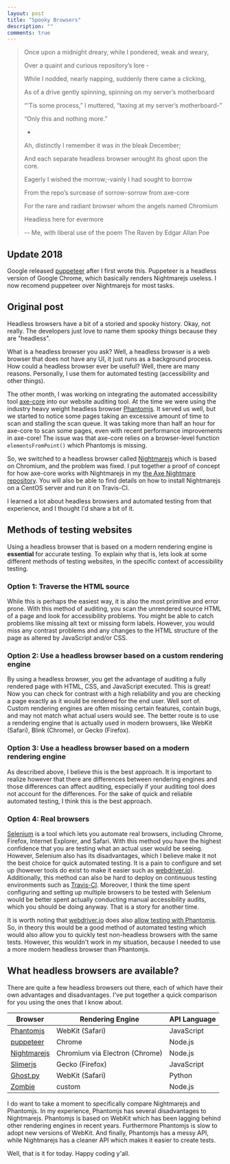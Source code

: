 ```yaml
---
layout: post
title: "Spooky Browsers"
description: ""
comments: true
---
```


> Once upon a midnight dreary, while I pondered, weak and weary,
> 
> Over a quaint and curious repository’s lore -
>
> While I nodded, nearly napping, suddenly there came a clicking,
>
> As of a drive gently spinning, spinning on my server’s motherboard
>
> “'Tis some process,” I muttered, “taxing at my server’s motherboard-”
>
> “Only this and nothing more.”
>
> -
>
> Ah, distinctly I remember it was in the bleak December;
>
> And each separate headless browser wrought its ghost upon the core.
>
> Eagerly I wished the morrow;-vainly I had sought to borrow
>
> From the repo’s surcease of sorrow-sorrow from axe-core
>
> For the rare and radiant browser whom the angels named Chromium
>
> Headless here for evermore
>
> -- Me, with liberal use of the poem The Raven by Edgar Allan Poe

## Update 2018

Google released [puppeteer](https://github.com/GoogleChrome/puppeteer) after I first wrote this. Puppeteer is a headless version of Google Chrome, which basically renders Nightmarejs useless. I now recomend puppeteer over Nightmarejs for most tasks.

## Original post

Headless browsers have a bit of a storied and spooky history. Okay, not really. The developers just love to name them spooky things because they are "headless".

What is a headless browser you ask? Well, a headless browser is a web browser that does not have any UI, it just runs as a background process. How could a headless browser ever be useful? Well, there are many reasons. Personally, I use them for automated testing (accessibility and other things).

The other month, I was working on integrating the automated accessibility tool [axe-core](https://github.com/dequelabs/axe-core) into our website auditing tool. At the time we were using the industry heavy weight headless browser [Phantomjs](http://phantomjs.org/). It served us well, but we started to notice some pages taking an excessive amount of time to scan and stalling the scan queue. It was taking more than half an hour for axe-core to scan some pages, even with recent performance improvements in axe-core! The issue was that axe-core relies on a browser-level function `elementsFromPoint()` which Phantomjs is missing.
 
So, we switched to a headless browser called [Nightmarejs](https://github.com/segmentio/nightmare) which is based on Chromium, and the problem was fixed. I put together a proof of concept for how axe-core works with Nightmarejs in my [the Axe Nightmare repository](https://github.com/mfairchild365/the-axe-nightmare/). You will also be able to find details on how to install Nightmarejs on a CentOS server and run it on Travis-CI.

I learned a lot about headless browsers and automated testing from that experience, and I thought I'd share a bit of it.

## Methods of testing websites

Using a headless browser that is based on a modern rendering engine is **essential** for accurate testing. To explain why that is, lets look at some different methods of testing websites, in the specific context of accessibility testing.

### Option 1: Traverse the HTML source

While this is perhaps the easiest way, it is also the most primitive and error prone. With this method of auditing, you scan the unrendered source HTML of a page and look for accessibility problems. You might be able to catch problems like missing alt text or missing form labels. However, you would miss any contrast problems and any changes to the HTML structure of the page as altered by JavaScript and/or CSS.

### Option 2: Use a headless browser based on a custom rendering engine

By using a headless browser, you get the advantage of auditing a fully rendered page with HTML, CSS, and JavaScript executed. This is great! Now you can check for contrast with a high reliability and you are checking a page exactly as it would be rendered for the end user. Well sort of. Custom rendering engines are often missing certain features, contain bugs, and may not match what actual users would see. The better route is to use a rendering engine that is actually used in modern browsers, like WebKit (Safari), Blink (Chrome), or Gecko (Firefox).

### Option 3: Use a headless browser based on a modern rendering engine

As described above, I believe this is the best approach. It is important to realize however that there are differences between rendering engines and those differences can affect auditing, especially if your auditing tool does not account for the differences. For the sake of quick and reliable automated testing, I think this is the best approach.

### Option 4: Real browsers

[Selenium](http://www.seleniumhq.org/) is a tool which lets you automate real browsers, including Chrome, Firefox, Internet Explorer, and Safari. With this method you have the highest confidence that you are testing what an actual user would be seeing. However, Selenium also has its disadvantages, which I believe make it not the best choice for quick automated testing. It is a pain to configure and set up (however tools do exist to make it easier such as [webdriver.io](http://webdriver.io/)). Additionally, this method can also be hard to deploy on continuous testing environments such as [Travis-CI](https://travis-ci.org/). Moreover, I think the time spent configuring and setting up multiple browsers to be tested with Selenium would be better spent actually conducting manual accessibility audits, which you should be doing anyway. That is a story for another time.

It is worth noting that [webdriver.io](http://webdriver.io/) does also [allow testing with Phantomjs](http://webdriver.io/guide/services/phantomjs.html). So, in theory this would be a good method of automated testing which would also allow you to quickly test non-headless browsers with the same tests. However, this wouldn't work in my situation, because I needed to use a more modern headless browser than Phantomjs.
 
## What headless browsers are available?

There are quite a few headless browsers out there, each of which have their own advantages and disadvantages. I've put together a quick comparison for you using the ones that I know about.

| Browser | Rendering Engine | API Language |
| --- | --- | --- |
| [Phantomjs](http://phantomjs.org/) | WebKit (Safari) | JavaScript |
| [puppeteer](https://github.com/GoogleChrome/puppeteer) | Chrome | Node.js |
| [Nightmarejs](https://github.com/segmentio/nightmare) | Chromium via Electron (Chrome) | Node.js |
| [Slimerjs](https://slimerjs.org/) | Gecko (Firefox) | JavaScript |
| [Ghost.py](http://jeanphix.me/Ghost.py/) | WebKit (Safari) | Python |
| [Zombie](https://github.com/assaf/zombie) | custom | Node.js


I do want to take a moment to specifically compare Nightmarejs and Phantomjs. In my experience, Phantomjs has several disadvantages to Nightmarejs. Phantomjs is based on WebKit which has been lagging behind other rendering engines in recent years. Furthermore Phantomjs is slow to adopt new versions of WebKit. And finally, Phantomjs has a messy API, while Nightmarejs has a cleaner API which makes it easier to create tests.
  
Well, that is it for today. Happy coding y'all.

